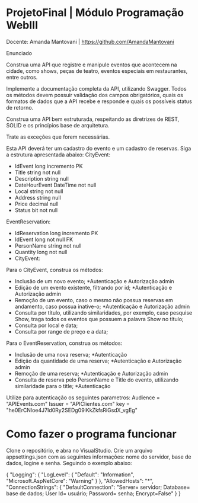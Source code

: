 # ProjetoFinal | Módulo Programação WebIII 

Docente: Amanda Mantovani | https://github.com/AmandaMantovani

Enunciado

Construa uma API que registre e manipule eventos que acontecem na cidade, como shows, peças de teatro, eventos especiais em restaurantes, entre outros.

Implemente a documentação completa da API, utilizando Swagger. Todos os métodos devem possuir validação dos campos obrigatórios, quais os formatos de dados que a API recebe e responde e quais os possíveis status de retorno.

Construa uma API bem estruturada, respeitando as diretrizes de REST, SOLID e os princípios base de arquitetura.

Trate as exceções que forem necessárias.

Esta API deverá ter um cadastro do evento e um cadastro de reservas. Siga a estrutura apresentada abaixo:
CityEvent:
- IdEvent             long         incremento PK
- Title               string       not null
- Description         string       null
- DateHourEvent       DateTime     not null
- Local               string       not null
- Address             string       null
- Price               decimal      null
- Status              bit          not null

EventReservation:
- IdReservation       long        incremento PK
- IdEvent             long        not null FK
- PersonName          string      not null
- Quantity            long        not null
- CityEvent:

Para o CityEvent, construa os métodos:
- Inclusão de um novo evento; *Autenticação e Autorização admin
- Edição de um evento existente, filtrando por id; *Autenticação e Autorização admin
- Remoção de um evento, caso o mesmo não possua reservas em andamento, caso possua inative-o; *Autenticação e Autorização admin
- Consulta por título, utilizando similaridades, por exemplo, caso pesquise Show, traga todos os eventos que possuem a palavra Show no título;
- Consulta por local e data;
- Consulta por range de preço e a data;

Para o EventReservation, construa os métodos:
- Inclusão de uma nova reserva; *Autenticação
- Edição da quantidade de uma reserva; *Autenticação e Autorização admin
- Remoção de uma reserva; *Autenticação e Autorização admin
- Consulta de reserva pelo PersonName e Title do evento, utilizando similaridade para o title; *Autenticação

Utilize para autenticação os seguintes parametros:
Audience = "APIEvents.com"
Issuer = "APIClientes.com"
key = "he0ErCNloe4J7Id0Ry2SEDg09lKkZkfsRiGsdX_vgEg"

# Como fazer o programa funcionar

Clone o repositório, e abra no VisualStudio. Crie um arquivo appsettings.json com as seguintes informações: nome do servidor, base de dados, logine
e senha. Seguindo o exemplo abaixo:

{
  "Logging": {
    "LogLevel": {
      "Default": "Information",
      "Microsoft.AspNetCore": "Warning"
    }
  },
  "AllowedHosts": "*",
  "ConnectionStrings": {
    "DefaultConnection": "Server= servidor; Database= base de dados; User Id= usuário; Password= senha; Encrypt=False"
  }
}


